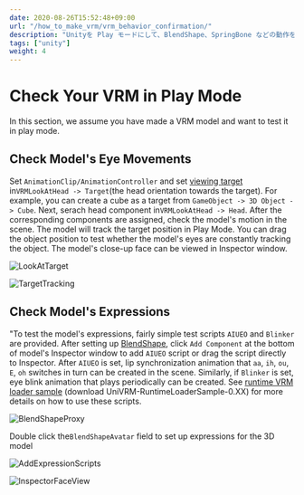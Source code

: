 ```yaml
---
date: 2020-08-26T15:52:48+09:00
url: "/how_to_make_vrm/vrm_behavior_confirmation/"
description: "Unityを Play モードにして、BlendShape、SpringBone などの動作を確認する"
tags: ["unity"]
weight: 4
---
```


# Check Your VRM in Play Mode

In this section, we assume you have made a VRM model and want to test it in play mode.

## Check Model's Eye Movements

Set `AnimationClip/AnimationController` and set [viewing target](/univrm/lookat/univrm_lookat.md#target) in``VRMLookAtHead -> Target``(the head orientation towards the target). For example, you can create a cube as a target from ``GameObject -> 3D Object -> Cube``. Next, serach head component in``VRMLookAtHead -> Head``. After the corresponding components are assigned, check the model's motion in the scene. The model will track the target position in Play Mode. You can drag the object position to test whether the model's eyes are constantly tracking the object. The model's close-up face can be viewed in Inspector window.

![LookAtTarget](/images/vrm/LookAtTarget.png)

![TargetTracking](/images/vrm/TargetTracking.png)

## Check Model's Expressions

"To test the model's expressions, fairly simple test scripts `AIUEO` and `Blinker` are provided. After setting up [BlendShape](/univrm/blendshape/univrm_blendshape.md#vrmblendshapeproxy), click `Add Component` at the bottom of model's Inspector window to add `AIUEO` script or drag the script directly to Inspector. After `AIUEO` is set, lip synchronization animation that `aa`, `ih`, `ou`, `E`, `oh` switches in turn can be created in the scene. Similarly, if `Blinker` is set, eye blink animation that plays periodically can be created. See [runtime VRM loader sample](https://github.com/vrm-c/UniVRM/releases) (download UniVRM-RuntimeLoaderSample-0.XX) for more details on how to use these scripts.

![BlendShapeProxy](/images/vrm/BlendShapeProxy.png)

Double click the``BlendShapeAvatar`` field to set up expressions for the 3D model

![AddExpressionScripts](/images/vrm/AddExpressionScripts.png)

![InspectorFaceView](/images/vrm/InspectorFaceView.png)

